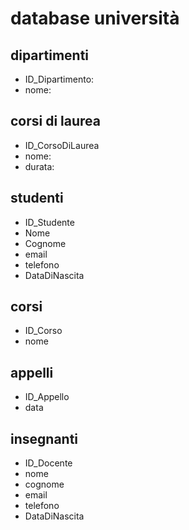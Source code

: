 # database università

## dipartimenti
- ID_Dipartimento:
- nome:


## corsi di laurea
- ID_CorsoDiLaurea
- nome:
- durata:

## studenti
- ID_Studente
- Nome
- Cognome
- email
- telefono
- DataDiNascita

## corsi
- ID_Corso
- nome

## appelli
- ID_Appello
- data

## insegnanti
- ID_Docente 
- nome
- cognome
- email
- telefono
- DataDiNascita